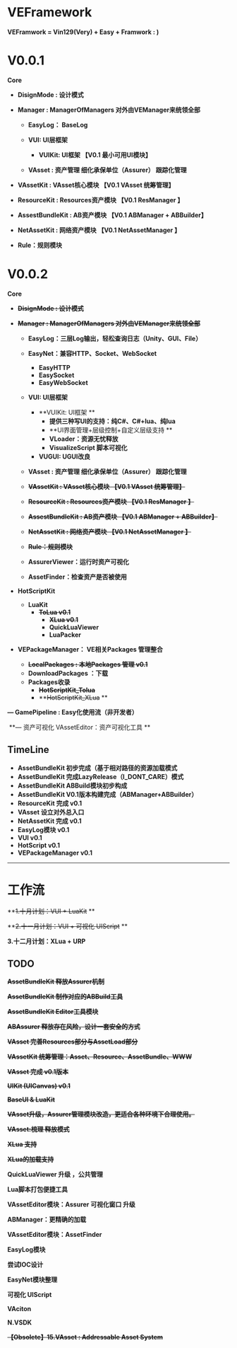 # VEFramework
**VEFramwork = Vin129(Very) + Easy + Framwork  : )**



# V0.0.1

**Core**

- **DisignMode  : 设计模式** 

- **Manager : ManagerOfManagers   对外由VEManager来统领全部**


  - **EasyLog： BaseLog**


  - **VUI: UI层框架**
    - **VUIKit: UI框架  【V0.1 最小可用UI模块】**

  - **VAsset  : 资产管理    细化承保单位（Assurer） 跟踪化管理**  
- **VAssetKit : VAsset核心模块  【V0.1  VAsset 统筹管理】**
  
- **ResourceKit : Resources资产模块  【V0.1  ResManager 】**
  
- **AssestBundleKit : AB资产模块  【V0.1  ABManager + ABBuilder】**
  
- **NetAssetKit : 网络资产模块  【V0.1  NetAssetManager 】**
  
- **Rule：规则模块**









# V0.0.2

**Core**

- **~~DisignMode  : 设计模式~~** 

- **~~Manager : ManagerOfManagers   对外由VEManager来统领全部~~**


  - **EasyLog：三层Log输出，轻松查询日志（Unity、GUI、File）**
  - **EasyNet：兼容HTTP、Socket、WebSocket**
    - **EasyHTTP**
    - **EasySocket**
    - **EasyWebSocket**


  - **VUI: UI层框架**

    - **VUIKit: UI框架 **
      - **提供三种写UI的支持：纯C#、C#+lua、纯lua**
      - **UI界面管理+层级控制+自定义层级支持 **
      - **VLoader：资源无忧释放**
      - **VisualizeScript 脚本可视化**
    - **VUGUI: UGUI改良**
  -  **VAsset  : 资产管理    细化承保单位（Assurer） 跟踪化管理**  

    - **~~VAssetKit : VAsset核心模块  【V0.1  VAsset 统筹管理】~~**
    - **~~ResourceKit : Resources资产模块  【V0.1  ResManager 】~~**
    - **~~AssestBundleKit : AB资产模块  【V0.1  ABManager + ABBuilder】~~**
    - **~~NetAssetKit : 网络资产模块  【V0.1  NetAssetManager 】~~**
    - **~~Rule：规则模块~~**
    - **AssurerViewer：运行时资产可视化**
    - **AssetFinder：检查资产是否被使用** 
- **HotScriptKit**

    - **LuaKit**
      - **~~ToLua v0.1~~**
        - **~~XLua v0.1~~**
        - **QuickLuaViewer** 
        - **LuaPacker**
- **VEPackageManager： VE相关Packages 管理整合**

    - **~~LocalPackages : 本地Packages 管理 v0.1~~**
    - **DownloadPackages ：下载**
    - **Packages收录**
      - **~~HotScriptKit_Tolua~~**
      - **~~HotScriptKit_XLua~~ **










**— GamePipeline : Easy化使用流（非开发者）**

​	**— 资产可视化  VAssetEditor：资产可视化工具 **



## TimeLine

- **AssetBundleKit 初步完成（基于相对路径的资源加载模式**
- **AssetBundleKit 完成LazyRelease（I_DONT_CARE）模式**
- **AssetBundleKit ABBuild模块初步构成**
- **AssetBundleKit V0.1版本构建完成（ABManager+ABBuilder）**
- **ResourceKit 完成 v0.1**
- **VAsset 设立对外总入口**
- **NetAssetKit 完成 v0.1**
- **EasyLog模块 v0.1**
- **VUI v0.1**
- **HotScript v0.1**
- **VEPackageManager v0.1**



***

#  工作流 

 **~~1.十月计划：VUI + LuaKit~~ **

 **~~2.十一月计划：VUI  + 可视化 UIScript~~ **

**3.十二月计划：XLua + URP**



## TODO

**~~AssetBundleKit 释放Assurer机制~~**

**~~AssetBundleKit 制作对应的ABBuild工具~~**

**~~AssetBundleKit Editor工具模块~~**

**~~ABAssurer 释放存在风险，设计一套安全的方式~~**

**~~VAsset 完善Resources部分与AssetLoad部分~~**

**~~VAssetKit 统筹管理：Asset、Resource、AssetBundle、WWW~~**

**~~VAsset 完成 v0.1版本~~**

**~~UIKit  (UICanvas) v0.1~~**

**~~BaseUI &  LuaKit~~**

**~~VAsset升级，Assurer管理模块改造，更适合各种环境下合理使用。~~**

**~~VAsset:梳理 释放模式~~**

**~~XLua 支持~~**

**~~XLua的加载支持~~**

**QuickLuaViewer 升级 ，公共管理**

**Lua脚本打包便捷工具**

**VAssetEditor模块：Assurer 可视化窗口 升级**

**ABManager：更精确的加载**

**VAssetEditor模块：AssetFinder**

**EasyLog模块**

**尝试IOC设计**

**EasyNet模块整理**

**可视化 UIScript**

**VAciton**



**N.VSDK**

**~~【Obsolete】15.VAsset : Addressable Asset System~~**

